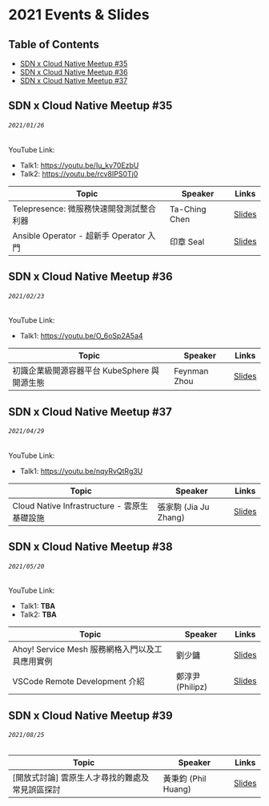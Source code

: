 # 2021 Events & Slides

## Table of Contents
- [SDN x Cloud Native Meetup #35](#sdn-x-cloud-native-meetup-35)
- [SDN x Cloud Native Meetup #36](#sdn-x-cloud-native-meetup-36)
- [SDN x Cloud Native Meetup #37](#sdn-x-cloud-native-meetup-37)

## SDN x Cloud Native Meetup #35
###### `2021/01/26`

YouTube Link:
  - Talk1: https://youtu.be/Iu_kv70EzbU
  - Talk2: https://youtu.be/rcv8IPS0Tj0

| Topic       | Speaker        | Links |
|-------------|----------------|--------------|
| Telepresence: 微服務快速開發測試整合利器 | Ta-Ching Chen | [Slides](https://docsend.com/view/h3zr885eiuqj94wi) |
| Ansible Operator - 超新手 Operator 入門 | 印章 Seal | [Slides](https://slides.com/rockwyc992/ansible-operator-20210126) |

## SDN x Cloud Native Meetup #36
###### `2021/02/23`

YouTube Link: 
- Talk1: https://youtu.be/O_6oSp2A5a4

| Topic       | Speaker        | Links |
|-------------|----------------|--------------|
| 初識企業級開源容器平台 KubeSphere 與開源生態 | Feynman Zhou | [Slides](https://docs.google.com/presentation/d/1CcUAi1QC9ERxdE8E2Z34ZmOGcLuM7cvTmm6xmkujY18/mobilepresent?slide=id.gbfae4e8c29_2_26) |

## SDN x Cloud Native Meetup #37
###### `2021/04/29`

YouTube Link: 
- Talk1: https://youtu.be/nqyRvQtRg3U

| Topic       | Speaker        | Links |
|-------------|----------------|--------------|
| Cloud Native Infrastructure - 雲原生基礎設施 | 張家駒 (Jia Ju Zhang) | [Slides](https://speakerdeck.com/hazel910159/yun-yuan-sheng-ji-chu-she-shi) |

## SDN x Cloud Native Meetup #38
###### `2021/05/20`

YouTube Link: 
- Talk1: **TBA**
- Talk2: **TBA**

| Topic       | Speaker        | Links |
|-------------|----------------|--------------|
| Ahoy! Service Mesh 服務網格入門以及工具應用實例 | 劉少鏞 | [Slides](https://docs.google.com/presentation/d/1qyixmBQUNRq6VTSjC71mskAuWcrwYhU1/edit?usp=sharing&ouid=111559362429854764500&rtpof=true&sd=true) |
| VSCode Remote Development 介紹 | 鄭淳尹(Philipz) | [Slides](https://drive.google.com/file/d/1ZNADIUAZB-ZAkG2eEwq8M1Iax_uyB-4D/view?usp=sharing) |

## SDN x Cloud Native Meetup #39
###### `2021/08/25`

| Topic       | Speaker        | Links |
|-------------|----------------|--------------|
| [開放式討論] 雲原生人才尋找的難處及常見誤區探討 | 黃秉鈞 (Phil Huang) | [Slides](https://speakerdeck.com/pichuang/20210824-yun-yuan-sheng-ren-cai-xun-zhao-de-nan-chu-ji-chang-jian-wu-qu-tan-tao) |